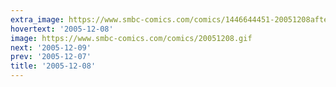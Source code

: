 ```yaml
---
extra_image: https://www.smbc-comics.com/comics/1446644451-20051208after.png
hovertext: '2005-12-08'
image: https://www.smbc-comics.com/comics/20051208.gif
next: '2005-12-09'
prev: '2005-12-07'
title: '2005-12-08'
---
```

